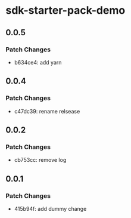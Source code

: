 # sdk-starter-pack-demo

## 0.0.5

### Patch Changes

- b634ce4: add yarn

## 0.0.4

### Patch Changes

- c47dc39: rename relsease

## 0.0.2

### Patch Changes

- cb753cc: remove log

## 0.0.1

### Patch Changes

- 415b94f: add dummy change

